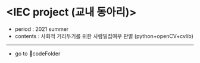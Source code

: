 # <IEC project (교내 동아리)>
 * period : 2021 summer
 * contents : 사회적 거리두기를 위한 사람밀집여부 판별 (python+openCV+cvlib)
 
 <hr>
 
 * go to 📁codeFolder

